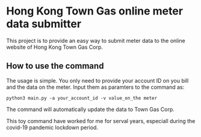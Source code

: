 # Hong Kong Town Gas online meter data submitter
This project is to provide an easy way to submit meter data to the online website of Hong Kong Town Gas Corp.
## How to use the command
The usage is simple. You only need to provide your account ID on you bill and the data on the meter. Input them as paramters to the command as:

`python3 main.py -a your_account_id -v value_on_the meter`

The command will automatically update the data to Town Gas Corp. 

This toy command have worked for me for serval years, especiall during the covid-19 pandemic lockdown period. 
